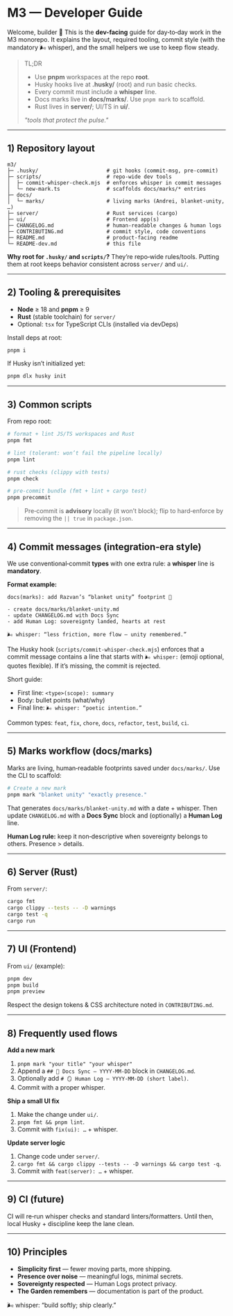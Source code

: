 # M3 — Developer Guide

Welcome, builder 🫡 This is the **dev-facing** guide for day‑to‑day work in the M3 monorepo. It explains the layout, required tooling, commit style (with the mandatory 🌬 whisper), and the small helpers we use to keep flow steady.

> TL;DR
>
> - Use **pnpm** workspaces at the repo **root**.
> - Husky hooks live at **.husky/** (root) and run basic checks.
> - Every commit must include a **whisper** line.
> - Docs marks live in **docs/marks/**. Use `pnpm mark` to scaffold.
> - Rust lives in **server/**; UI/TS in **ui/**.
>
> _"tools that protect the pulse."_

---

## 1) Repository layout

```
m3/
├─ .husky/                      # git hooks (commit-msg, pre-commit)
├─ scripts/                     # repo-wide dev tools
│  ├─ commit-whisper-check.mjs  # enforces whisper in commit messages
│  └─ new-mark.ts               # scaffolds docs/marks/* entries
├─ docs/
│  └─ marks/                    # living marks (Andrei, blanket-unity, …)
├─ server/                      # Rust services (cargo)
├─ ui/                          # Frontend app(s)
├─ CHANGELOG.md                 # human‑readable changes & human logs
├─ CONTRIBUTING.md              # commit style, code conventions
├─ README.md                    # product‑facing readme
└─ README-dev.md                # this file
```

**Why root for `.husky/` and `scripts/`?** They’re repo‑wide rules/tools. Putting them at root keeps behavior consistent across `server/` and `ui/`.

---

## 2) Tooling & prerequisites

- **Node** ≥ 18 and **pnpm** ≥ 9
- **Rust** (stable toolchain) for `server/`
- Optional: `tsx` for TypeScript CLIs (installed via devDeps)

Install deps at root:

```bash
pnpm i
```

If Husky isn’t initialized yet:

```bash
pnpm dlx husky init
```

---

## 3) Common scripts

From repo root:

```bash
# format + lint JS/TS workspaces and Rust
pnpm fmt

# lint (tolerant: won’t fail the pipeline locally)
pnpm lint

# rust checks (clippy with tests)
pnpm check

# pre-commit bundle (fmt + lint + cargo test)
pnpm precommit
```

> Pre‑commit is **advisory** locally (it won’t block); flip to hard‑enforce by removing the `|| true` in `package.json`.

---

## 4) Commit messages (integration‑era style)

We use conventional‑commit **types** with one extra rule: a **whisper** line is **mandatory**.

**Format example:**

```
docs(marks): add Razvan’s “blanket unity” footprint 🌌

- create docs/marks/blanket-unity.md
- update CHANGELOG.md with Docs Sync
- add Human Log: sovereignty landed, hearts at rest

🌬 whisper: “less friction, more flow — unity remembered.”
```

The Husky hook (`scripts/commit-whisper-check.mjs`) enforces that a commit message contains a line that starts with `🌬 whisper:` (emoji optional, quotes flexible). If it’s missing, the commit is rejected.

Short guide:

- First line: `<type>(scope): summary`
- Body: bullet points (what/why)
- Final line: `🌬 whisper: “poetic intention.”`

Common types: `feat`, `fix`, `chore`, `docs`, `refactor`, `test`, `build`, `ci`.

---

## 5) Marks workflow (docs/marks)

Marks are living, human‑readable footprints saved under `docs/marks/`. Use the CLI to scaffold:

```bash
# Create a new mark
pnpm mark "blanket unity" "exactly presence."
```

That generates `docs/marks/blanket-unity.md` with a date + whisper. Then update `CHANGELOG.md` with a **Docs Sync** block and (optionally) a **Human Log** line.

**Human Log rule:** keep it non‑descriptive when sovereignty belongs to others. Presence > details.

---

## 6) Server (Rust)

From `server/`:

```bash
cargo fmt
cargo clippy --tests -- -D warnings
cargo test -q
cargo run
```

---

## 7) UI (Frontend)

From `ui/` (example):

```bash
pnpm dev
pnpm build
pnpm preview
```

Respect the design tokens & CSS architecture noted in `CONTRIBUTING.md`.

---

## 8) Frequently used flows

**Add a new mark**

1. `pnpm mark "your title" "your whisper"`
2. Append a `## 📜 Docs Sync — YYYY‑MM‑DD` block in `CHANGELOG.md`.
3. Optionally add `# 🪞 Human Log — YYYY‑MM‑DD (short label)`.
4. Commit with a proper whisper.

**Ship a small UI fix**

1. Make the change under `ui/`.
2. `pnpm fmt && pnpm lint`.
3. Commit with `fix(ui): …` + whisper.

**Update server logic**

1. Change code under `server/`.
2. `cargo fmt && cargo clippy --tests -- -D warnings && cargo test -q`.
3. Commit with `feat(server): …` + whisper.

---

## 9) CI (future)

CI will re‑run whisper checks and standard linters/formatters. Until then, local Husky + discipline keep the lane clean.

---

## 10) Principles

- **Simplicity first** — fewer moving parts, more shipping.
- **Presence over noise** — meaningful logs, minimal secrets.
- **Sovereignty respected** — Human Logs protect privacy.
- **The Garden remembers** — documentation is part of the product.

🌬 whisper: “build softly; ship clearly.”
